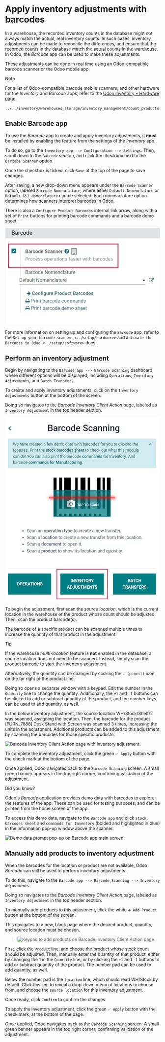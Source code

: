 # Apply inventory adjustments with barcodes

In a warehouse, the recorded inventory counts in the database might not
always match the actual, real inventory counts. In such cases, inventory
adjustments can be made to reconcile the differences, and ensure that
the recorded counts in the database match the actual counts in the
warehouse. In Odoo, the *Barcode* app can be used to make these
adjustments.

These adjustments can be done in real time using an Odoo-compatible
barcode scanner or the Odoo mobile app.

> [!NOTE]
> For a list of Odoo-compatible barcode mobile scanners, and other
> hardware for the *Inventory* and *Barcode* apps, refer to the [Odoo
> Inventory • Hardware
> page](https://www.odoo.com/app/inventory-hardware).

<div class="seealso">

`../../inventory/warehouses_storage/inventory_management/count_products`

</div>

## Enable Barcode app

To use the *Barcode* app to create and apply inventory adjustments, it
**must** be installed by enabling the feature from the settings of the
*Inventory* app.

To do so, go to the `Inventory app --> Configuration --> Settings`.
Then, scroll down to the `Barcode` section, and click the checkbox next
to the `Barcode Scanner` option.

Once the checkbox is ticked, click `Save` at the top of the page to save
changes.

After saving, a new drop-down menu appears under the `Barcode Scanner`
option, labeled `Barcode Nomenclature`, where either
`Default Nomenclature` or `Default GS1 Nomenclature` can be selected.
Each nomenclature option determines how scanners interpret barcodes in
Odoo.

There is also a `Configure Product Barcodes` internal link arrow, along
with a set of `Print` buttons for printing barcode commands and a
barcode demo sheet.

<img src="adjustments/adjustments-barcode-setting.png"
class="align-center"
alt="Enabled Barcode feature in Inventory app settings." />

<div class="seealso">

For more information on setting up and configuring the `Barcode` app,
refer to the `Set up your barcode scanner <../setup/hardware>` and
`Activate the Barcodes in Odoo
<../setup/software>` docs.

</div>

## Perform an inventory adjustment

Begin by navigating to the `Barcode app --> Barcode Scanning` dashboard,
where different options will be displayed, including `Operations`,
`Inventory
Adjustments`, and `Batch Transfers`.

To create and apply inventory adjustments, click on the
`Inventory Adjustments` button at the bottom of the screen.

Doing so navigates to the *Barcode Inventory Client Action* page,
labeled as `Inventory
Adjustment` in the top header section.

<img src="adjustments/adjustments-barcode-scanner.png"
class="align-center" alt="Barcode app start screen with scanner." />

To begin the adjustment, first scan the *source location*, which is the
current location in the warehouse of the product whose count should be
adjusted. Then, scan the product barcode(s).

The barcode of a specific product can be scanned multiple times to
increase the quantity of that product in the adjustment.

> [!TIP]
> If the warehouse *multi-location* feature is **not** enabled in the
> database, a source location does not need to be scanned. Instead,
> simply scan the product barcode to start the inventory adjustment.

Alternatively, the quantity can be changed by clicking the `✏️ (pencil)`
icon on the far right of the product line.

Doing so opens a separate window with a keypad. Edit the number in the
`Quantity` line to change the quantity. Additionally, the `+1` and `-1`
buttons can be clicked to add or subtract quantity of the product, and
the number keys can be used to add quantity, as well.

<div class="example">

In the below inventory adjustment, the source location
<span class="title-ref">WH/Stock/Shelf/2</span> was scanned, assigning
the location. Then, the barcode for the product
<span class="title-ref">\[FURN_7888\] Desk Stand with Screen</span> was
scanned 3 times, increasing the units in the adjustment. Additional
products can be added to this adjustment by scanning the barcodes for
those specific products.

<img src="adjustments/adjustments-barcode-inventory-client-action.png"
class="align-center"
alt="Barcode Inventory Client Action page with inventory adjustment." />

</div>

To complete the inventory adjustment, click the green `✅ Apply` button
with the check mark at the bottom of the page.

Once applied, Odoo navigates back to the `Barcode Scanning` screen. A
small green banner appears in the top right corner, confirming
validation of the adjustment.

<div class="admonition">

Did you know?

Odoo's *Barcode* application provides demo data with barcodes to explore
the features of the app. These can be used for testing purposes, and can
be printed from the home screen of the app.

To access this demo data, navigate to the `Barcode app` and click `stock
barcodes sheet` and `commands for Inventory` (bolded and highlighted in
blue) in the information pop-up window above the scanner.

<img src="adjustments/adjustments-barcode-stock-sheets.png"
class="align-center"
alt="Demo data prompt pop-up on Barcode app main screen." />

</div>

## Manually add products to inventory adjustment

When the barcodes for the location or product are not available, Odoo
*Barcode* can still be used to perform inventory adjustments.

To do this, navigate to the
`Barcode app --> Barcode Scanning --> Inventory
Adjustments`.

Doing so navigates to the *Barcode Inventory Client Action* page,
labeled as `Inventory
Adjustment` in the top header section.

To manually add products to this adjustment, click the white
`➕ Add Product` button at the bottom of the screen.

This navigates to a new, blank page where the desired product, quantity,
and source location must be chosen.

> <img src="adjustments/adjustments-keypad.png" class="align-center"
> alt="Keypad to add products on Barcode Inventory Client Action page." />

First, click the `Product` line, and choose the product whose stock
count should be adjusted. Then, manually enter the quantity of that
product, either by changing the <span class="title-ref">1</span> in the
`Quantity` line, or by clicking the `+1` and `-1` buttons to add or
subtract quantity of the product. The number pad can be used to add
quantity, as well.

Below the number pad is the `location` line, which should read
<span class="title-ref">WH/Stock</span> by default. Click this line to
reveal a drop-down menu of locations to choose from, and choose the
`source location` for this inventory adjustment.

Once ready, click `Confirm` to confirm the changes.

To apply the inventory adjustment, click the green `✅ Apply` button
with the check mark, at the bottom of the page.

Once applied, Odoo navigates back to the `Barcode Scanning` screen. A
small green banner appears in the top right corner, confirming
validation of the adjustment.
